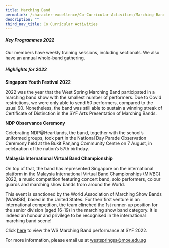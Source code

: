 ```yaml
---
title: Marching Band
permalink: /character-excellence/Co-Curricular-Activities/Marching-Band/
description: ""
third_nav_title: Co Curricular Activities
---
```

##### Key Programmes 2022

Our members have weekly training sessions, including sectionals. We also have an annual whole-band gathering.

##### Highlights for 2022

**Singapore Youth Festival 2022**

2022 was the year that the West Spring Marching Band participated in a marching band show with the smallest number of performers. Due to Covid restrictions, we were only able to send 50 performers, compared to the usual 90. Nonetheless, the band was still able to sustain a winning streak of Certificate of Distinction in the SYF Arts Presentation of Marching Bands.

**NDP Observance Ceremony**

Celebrating NDP@Heartlands, the band, together with the school’s uniformed groups, took part in the National Day Parade Observation Ceremony held at the Bukit Panjang Community Centre on 7 August, in celebration of the nation’s 57th birthday.

**Malaysia International Virtual Band Championship**

On top of that, the band has represented Singapore on the international platform in the Malaysia International Virtual Band Championships (MIVBC) 2022, a music competition featuring concert band, solo performers, colour guards and marching show bands from around the World. 

This event is sanctioned by the World Association of Marching Show Bands (WAMSB), based in the United States. For their first venture in an international competition, the team clinched the 1st runner-up position for the senior division (aged 16-19) in the marching show band category. It is indeed an honour and privilege to be recognised in the international marching band scene! 

Click [here](https://www.youtube.com/watch?v=8G2-PEI9gVs&t=306s) to view the WS Marching Band performance at SYF 2022.

For more information, please email us at [westspringss@moe.edu.sg](westspringss@moe.edu.sg)
